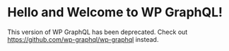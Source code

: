 # Hello and Welcome to WP GraphQL!

This version of WP GraphQL has been deprecated. Check out https://github.com/wp-graphql/wp-graphql instead.
